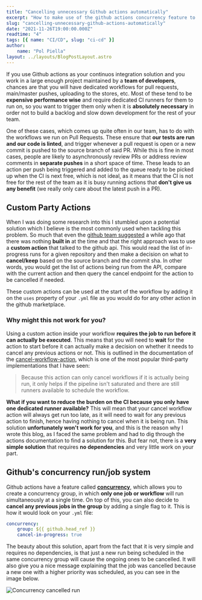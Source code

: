 ```yaml
---
title: "Cancelling unnecessary Github actions automatically"
excerpt: "How to make use of the github actions concurrency feature to cancel unnecessary runs automatically. Talking about a real-world example and a tale of two approaches, and why I decided to implement it the way I did."
slug: "cancelling-unnecessary-github-actions-automatically"
date: "2021-11-26T19:00:00.000Z"
readtime: "4"
tags: [{ name: "CI/CD", slug: "ci-cd" }]
author:
    name: "Pol Piella"
layout: ../layouts/BlogPostLayout.astro
---
```


If you use Github actions as your continuos integration solution and you work in a large enough project maintained by a **team of developers**, chances are that you will have dedicated workflows for pull requests, main/master pushes, uploading to the stores, etc. Most of these tend to be **expensive performance wise** and require dedicated CI runners for them to run on, so you want to trigger them only when it is **absolutely necessary** in order not to build a backlog and slow down development for the rest of your team.

One of these cases, which comes up quite often in our team, has to do with the workflows we run on Pull Requests. These ensure that **our tests are run and our code is linted**, and trigger whenever a pull request is open or a new commit is pushed to the source branch of said PR. While this is fine in most cases, people are likely to asynchronously review PRs or address review comments in **separate pushes** in a short space of time. These leads to an action per push being triggered and added to the queue ready to be picked up when the CI is next free, which is not ideal, as it means that the CI is not free for the rest of the team as it is busy running actions that **don't give us any benefit** (we really only care about the latest push in a PR).

## Custom Party Actions

When I was doing some research into this I stumbled upon a potential solution which I believe is the most commonly used when tackling this problem. So much that even the [github team suggested](https://github.community/t/github-actions-cancel-redundant-builds-not-solved/16025/31) a while ago that there was nothing **built in** at the time and that the right approach was to use a **custom action** that talked to the github api. This would read the list of in-progress runs for a given repository and then make a decision on what to **cancel/keep** based on the source branch and the commit sha. In other words, you would get the list of actions being run from the API, compare with the current action and then query the cancel endpoint for the action to be cancelled if needed.

These custom actions can be used at the start of the workflow by adding it on the `uses` property of your `.yml` file as you would do for any other action in the github marketplace.

### Why might this not work for you?

Using a custom action inside your workflow **requires the job to run before it can actually be executed**. This means that you will need to **wait** for the action to start before it can actually make a decision on whether it needs to cancel any previous actions or not. This is outlined in the documentation of the [cancel-workflow-action](https://github.com/marketplace/actions/cancel-workflow-action), which is one of the most popular third-party implementations that I have seen:

> Because this action can only cancel workflows if it is actually being run, it only helps if the pipeline isn't saturated and there are still runners available to schedule the workflow.

**What if you want to reduce the burden on the CI because you only have one dedicated runner available?** This will mean that your cancel workflow action will always get run too late, as it will need to wait for any previous action to finish, hence having nothing to cancel when it is being run. This solution **unfortunately won't work for you**, and this is the reason why I wrote this blog, as I faced the same problem and had to dig through the actions documentation to find a solution for this. But fear not, there is a **very simple solution** that requires **no dependencies** and very little work on your part.

## Github's concurrency run/job system

Github actions have a feature called **[concurrency](https://docs.github.com/en/actions/learn-github-actions/workflow-syntax-for-github-actions#concurrency)**, which allows you to create a concurrency group, in which **only one job or workflow** will run simultaneously at a single time. On top of this, you can also decide to **cancel any previous jobs in the group** by adding a single flag to it. This is how it would look on your `.yml` file:

```yaml
concurrency:
    group: ${{ github.head_ref }}
    cancel-in-progress: true
```

The beauty about this solution, apart from the fact that it is very simple and requires no dependencies, is that just a new run being scheduled in the same concurrency group will cause the ongoing ones to be cancelled. It will also give you a nice message explaining that the job was cancelled because a new one with a higher priority was scheduled, as you can see in the image below.

![Concurrency cancelled run ](/assets/posts/cancelling-unnecessary-github-actions-automatically/action-cancelled.png)
